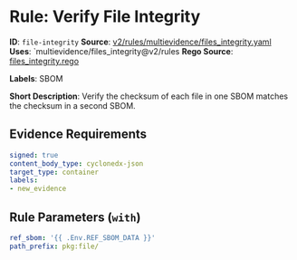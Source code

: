 # Rule: Verify File Integrity

**ID**: `file-integrity`
**Source**: [v2/rules/multievidence/files_integrity.yaml](https://github.com/scribe-public/sample-policies/v2/rules/multievidence/files_integrity.yaml)
**Uses**: `multievidence/files_integrity@v2/rules
**Rego Source**: [files_integrity.rego](https://github.com/scribe-public/sample-policies/v2/rules/multievidence/files_integrity.rego)

**Labels**: SBOM

**Short Description**: Verify the checksum of each file in one SBOM matches the checksum in a second SBOM.

## Evidence Requirements

```yaml
signed: true
content_body_type: cyclonedx-json
target_type: container
labels:
- new_evidence
```
## Rule Parameters (`with`)

```yaml
ref_sbom: '{{ .Env.REF_SBOM_DATA }}'
path_prefix: pkg:file/
```
